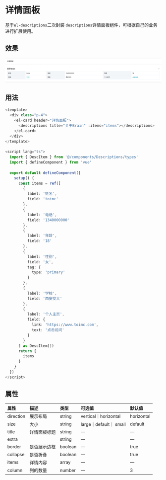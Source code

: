 # 详情面板

基于`el-descriptions`二次封装 `descriptions`详情面板组件，可根据自己的业务进行扩展使用。

## 效果

![desc](./assets/desc.png)


## 用法

```typescript
<template>
  <div class="p-4">
    <el-card header="详情面板">
      <descriptions title="关于Brain" :items="items"></descriptions>
    </el-card>
  </div>
</template>

<script lang="ts">
  import { DescItem } from '@/components/Descriptions/types'
  import { defineComponent } from 'vue'

  export default defineComponent({
    setup() {
      const items = ref([
        {
          label: '姓名',
          field: 'toimc'
        },
        {
          label: '电话',
          field: '1340000000'
        },
        {
          label: '年龄',
          field: '18'
        },
        {
          label: '性别',
          field: '女',
          tag: {
            type: 'primary'
          }
        },
        {
          label: '学校',
          field: '西安交大'
        },
        {
          label: '个人主页',
          field: {
            link: 'https://www.toimc.com',
            text: '点击访问'
          }
        }
      ] as DescItem[])
      return {
        items
      }
    }
  })
</script>
```

## 属性

| 属性       | 描述             | 类型    | 可选值 | 默认值 |
| :--------- | :--------------- | :------ | :----- | :----- |
| direction      |   展示布局     | string  | vertical｜horizontal    |  horizontal      |
| size | 大小   | string  | large｜default｜ small    | default       |
| title    | 详情面板标题 | string | —      | —   |
| extra    |  | string | —      |  — |
| border    | 是否展示边框 | boolean | —        | true  |
| collapse    | 是否折叠 | boolean |  — | true  |
| items    | 详情内容 | array | —      | —    |
| column    | 列的数量 | number | —      | 3  |